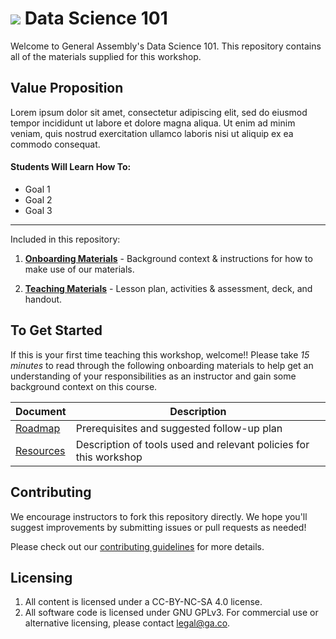 # ![](https://ga-dash.s3.amazonaws.com/production/assets/logo-9f88ae6c9c3871690e33280fcf557f33.png) Data Science 101

Welcome to General Assembly's Data Science 101. This repository contains all of the materials supplied for this workshop.

## Value Proposition

<!--  Taken from Confluence -->

Lorem ipsum dolor sit amet, consectetur adipiscing elit, sed do eiusmod tempor incididunt ut labore et dolore magna aliqua. Ut enim ad minim veniam, quis nostrud exercitation ullamco laboris nisi ut aliquip ex ea commodo consequat.

#### Students Will Learn How To:

<!-- a bulleted list of learning goals from Confluence -->

- Goal 1
- Goal 2
- Goal 3

---

Included in this repository:

1. [**Onboarding Materials**](./curriculum/01-onboarding) - Background context & instructions for how to make use of our materials.

2. [**Teaching Materials**](./curriculum/02-materials) - Lesson plan, activities & assessment, deck, and handout.

<!-- 3. [**Contributing Guidelines**](contributing-guidelines.md) - information about how to submit materials you create, adapt, or fix back to the global General Assembly team -->


## To Get Started

If this is your first time teaching this workshop, welcome!! Please take *15 minutes* to read through the following onboarding materials to help get an understanding of your responsibilities as an instructor and gain some background context on this course.


Document                            | Description
----------------------------------- | ------------------------------------------
[Roadmap](./curriculum//01-onboarding/01-roadmap.md) | Prerequisites and suggested follow-up plan
[Resources](./curriculum//01-onboarding/02-tools-policies.md) | Description of tools used and relevant policies for this workshop


## Contributing

We encourage instructors to fork this repository directly. We hope you'll suggest improvements by submitting issues or pull requests as needed!

Please check out our [contributing guidelines](contributing.md) for more details.


## Licensing

<!--  remember to replace the placeholder content in curly braces in the GNU license -->

1. All content is licensed under a CC-BY-NC-SA 4.0 license.
2. All software code is licensed under GNU GPLv3. For commercial use or alternative licensing, please contact legal@ga.co.
